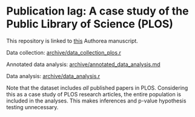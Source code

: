 # Publication lag: A case study of the Public Library of Science (PLOS)

This repository is linked to [this](https://www.authorea.com/users/2013/articles/36067/_show_article) Authorea manuscript. 

Data collection: [archive/data_collection_plos.r](https://github.com/chartgerink/2015lag/blob/master/archive/data_collection_rplos.r)

Annotated data analysis: [archive/annotated_data_analysis.md](https://github.com/chartgerink/2015lag/blob/master/archive/annotated_data_analysis.md)

Data analysis: [archive/data_analysis.r](https://github.com/chartgerink/2015lag/blob/master/archive/data_analysis.r)

Note that the dataset includes *all* published papers in PLOS. Considering this as a case study of PLOS research articles, the entire population is included in the analyses. This makes inferences and p-value hypothesis testing unnecessary.